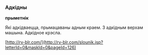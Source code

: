 ### Адкідны
**прыметнік**

Які адкідваецца, прымацаваны адным краем. З адкідным верхам машына. Адкідное крэсла.

<a rel="author">[http://rv-blr.com/](http://rv-blr.com/slounik.jsp?letterId=0&maskId=0&pageId=126)</a>
